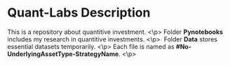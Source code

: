 # Quant-Labs Description
This is a repository about quantitive investment. <\p>
Folder **Pynotebooks** includes my research in quantitive investments.  <\p> 
Folder **Data** stores essential datasets temporarily.   <\p>
Each file is named as **#No-UnderlyingAssetType-StrategyName**. <\p>

